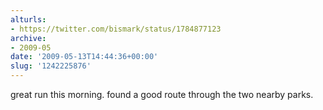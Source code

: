 ```yaml
---
alturls:
- https://twitter.com/bismark/status/1784877123
archive:
- 2009-05
date: '2009-05-13T14:44:36+00:00'
slug: '1242225876'
---
```


great run this morning. found a good route through the two nearby parks.

